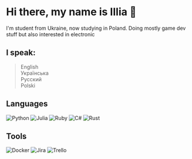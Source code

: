 <!-- juzikaster -->

# Hi there, my name is Illia 👋

I'm student from Ukraine, now studying in Poland. Doing mostly game dev stuff but also interested in electronic

## I speak: <br>
> English <br>
> Українська <br>
> Русский <br>
> Polski

## Languages
![Python](https://img.shields.io/badge/python-3670A0?style=for-the-badge&logo=python&logoColor=ffdd54)
![Julia](https://img.shields.io/badge/-Julia-9558B2?style=for-the-badge&logo=julia&logoColor=white)
![Ruby](https://img.shields.io/badge/ruby-%23CC342D.svg?style=for-the-badge&logo=ruby&logoColor=white)
![C#](https://img.shields.io/badge/c%23-%23239120.svg?style=for-the-badge&logo=c-sharp&logoColor=white)
![Rust](https://img.shields.io/badge/rust-%23000000.svg?style=for-the-badge&logo=rust&logoColor=white)

## Tools
![Docker](https://img.shields.io/badge/docker-%230db7ed.svg?style=for-the-badge&logo=docker&logoColor=white)
![Jira](https://img.shields.io/badge/jira-%230A0FFF.svg?style=for-the-badge&logo=jira&logoColor=white)
![Trello](https://img.shields.io/badge/Trello-%23026AA7.svg?style=for-the-badge&logo=Trello&logoColor=white)
